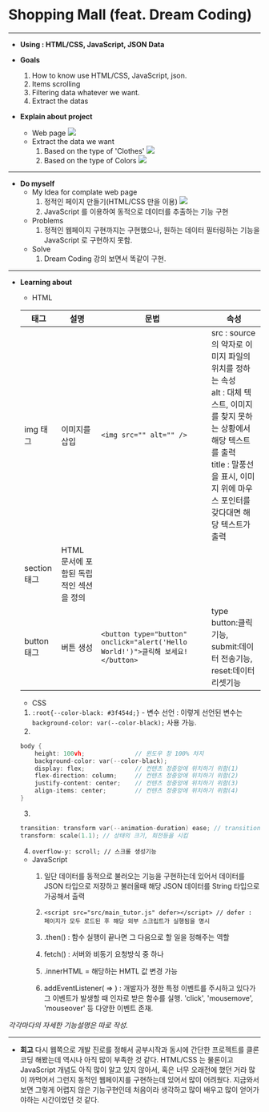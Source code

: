 # Shopping Mall (feat. Dream Coding)
--------------------------------
- <b>Using : HTML/CSS, JavaScript, JSON Data</b>
- <b>Goals</b>
    1. How to know use HTML/CSS, JavaScript, json.
    2. Items scrolling
    3. Filtering data whatever we want.
    4. Extract the datas

- <b>Explain about project</b>
    - Web page
    ![](2022-05-28-19-43-37.png)
    - Extract the data we want
        1. Based on the type of 'Clothes'
        ![](2022-05-28-19-42-33.png)
        2. Based on the type of Colors
        ![](2022-05-28-19-44-38.png)

--------
- <b>Do myself</b>
    - My Idea for complate web page
        1. 정적인 페이지 만들기(HTML/CSS 만을 이용)
        ![](2022-05-28-19-51-01.png)
        2. JavaScript 를 이용하여 동적으로 데이터를 추출하는 기능 구현
    - Problems
        1. 정적인 웹페이지 구현까지는 구현했으나, 원하는 데이터 필터링하는 기능을 JavaScript 로 구현하지 못함.
    - Solve
        1. Dream Coding 강의 보면서 똑같이 구현.
--------------------------------------------------------
- <b>Learning about</b>
    - HTML

    | 태그 | 설명 | 문법 | 속성 |
    | --- | --- | --- | --- |
    | img 태그 | 이미지를 삽입  |  `<img src="" alt="" />`   | src : source 의 약자로 이미지 파일의 위치를 정하는 속성<br> alt : 대체 텍스트, 이미지를 찾지 못하는 상황에서 해당 텍스트를 출력<br> title : 말풍선을 표시, 이미지 위에 마우스 포인터를 갖다대면 해당 텍스트가 출력    |
    |section 태그|HTML 문서에 포함된 독립적인 섹션을 정의||
    |button 태그|버튼 생성|`<button type="button" onclick="alert('Hello World!')">클릭해 보세요!</button>`|type<br> button:클릭기능, submit:데이터 전송기능, reset:데이터 리셋기능|

    - CSS
    1. ``` :root{--color-black: #3f454d;} ``` - 변수 선언 : 이렇게 선언된 변수는 ```background-color: var(--color-black);``` 사용 가능.
    2.
    ```c
    body {
        height: 100vh;              // 윈도우 창 100% 차지
        background-color: var(--color-black);
        display: flex;              // 컨텐츠 정중앙에 위치하기 위함(1)
        flex-direction: column;     // 컨텐츠 정중앙에 위치하기 위함(2)
        justify-content: center;    // 컨텐츠 정중앙에 위치하기 위함(3)
        align-items: center;        // 컨텐츠 정중앙에 위치하기 위함(4)
    }
    ```
    3.
    ```c 
    transition: transform var(--animation-duration) ease; // transition 속성은 CSS 속성값이 변할 때 일정 시간을 두고 일어나게끔 하는 기능 
    transform: scale(1.1); // 상태의 크기, 회전등을 시킴
    ```
    4. ```overflow-y: scroll; // 스크롤 생성기능```

    - JavaScript
        1. 일단 데이터를 동적으로 불러오는 기능을 구현하는데 있어서 데이터를 JSON 타입으로 저장하고 불러올때 해당 JSON 데이터를 String 타입으로 가공해서 출력

        2. ```<script src="src/main_tutor.js" defer></script> // defer : 페이지가 모두 로드된 후 해당 외부 스크립트가 실행됨을 명시```

        3. .then() : 함수 실행이 끝나면 그 다음으로 할 일을 정해주는 역할

        4. fetch() : 서버와 비동기 요청방식 중 하나

        5. .innerHTML = 해당하는 HMTL 값 변경 가능

        6. addEventListener( => ) : 개발자가 정한 특정 이벤트를 주시하고 있다가 그 이벤트가 발생할 때 인자로 받은 함수를 실행. 'click', 'mousemove', 'mouseover' 등 다양한 이벤트 존재.

*각각마다의 자세한 기능설명은 따로 작성.*

--------
- <b>회고</b>
    다시 웹쪽으로 개발 진로를 정해서 공부시작과 동시에 간단한 프로젝트를 클론코딩 해봤는데 역시나 아직 많이 부족한 것 같다.
    HTML/CSS 는 물론이고 JavaScript 개념도 아직 많이 알고 있지 않아서, 혹은 너무 오래전에 했던 거라 많이 까먹어서 그런지 동적인 웹페이지를 구현하는데 있어서 많이 어려웠다.
    지금와서 보면 그렇게 어렵지 않은 기능구현인데 처음이라 생각하고 많이 배우고 많이 얻어가야하는 시간이었던 것 같다.